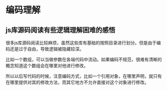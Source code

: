# 编码理解

## js库源码阅读有些逻辑理解困难的感悟

很多js库源码阅读比较麻烦，虽然这些库有基础的按照目录进行划分。但是由于编码还是过于自由，导致逻辑被隐藏较深。

比如一个数组，可以当做参数在各端代码中流动。如果编码不规范，很难有清晰的概念知道这个数组会在哪里对他进行修改。

所以以后写代码的时候，注意编码方式，比如一个引用对象，在哪里声明，就只有在哪里提供对其的修改方法，而其它地方不允许直接对这个对象进行修改。
